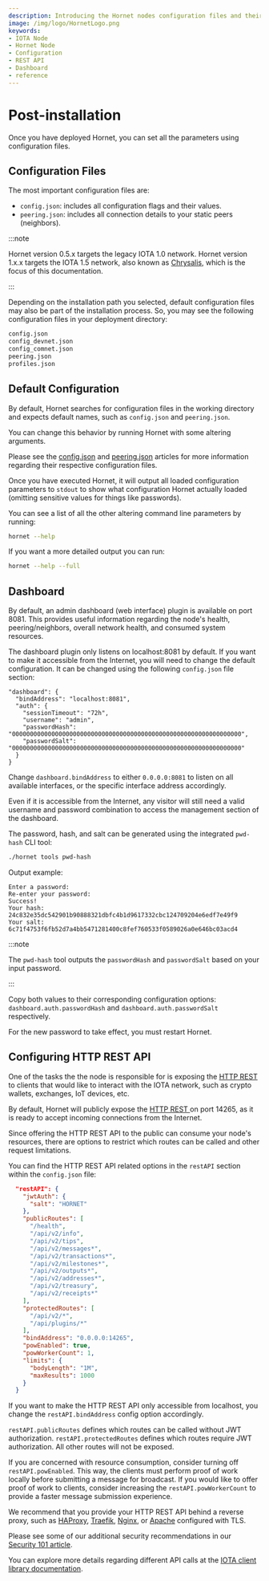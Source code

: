 ```yaml
---
description: Introducing the Hornet nodes configuration files and their settings.
image: /img/logo/HornetLogo.png
keywords:
- IOTA Node 
- Hornet Node
- Configuration
- REST API
- Dashboard
- reference
---
```



# Post-installation

Once you have deployed Hornet, you can set all the parameters using configuration files.

## Configuration Files

The most important configuration files are:

* `config.json`: includes all configuration flags and their values.
* `peering.json`: includes all connection details to your static peers (neighbors).

:::note

Hornet version 0.5.x targets the legacy IOTA 1.0 network. Hornet version 1.x.x targets the IOTA 1.5 network, also known as [Chrysalis](https://wiki.iota.org/chrysalis-docs/welcome), which is the focus of this documentation.

:::

Depending on the installation path you selected, default configuration files may also be part of the installation process. So, you may see the following configuration files in your deployment directory:

```bash
config.json
config_devnet.json
config_comnet.json
peering.json
profiles.json
```

## Default Configuration

By default, Hornet searches for configuration files in the working directory and expects default names, such as `config.json` and `peering.json`.

You can change this behavior by running Hornet with some altering arguments.

Please see the [config.json](https://wiki.iota.org/hornet/post_installation/configuration) and [peering.json](https://wiki.iota.org/hornet/post_installation/peering) articles for more information regarding their respective configuration files.

Once you have executed Hornet, it will output all loaded configuration parameters to `stdout` to show what configuration Hornet actually loaded (omitting sensitive values for things like passwords).

You can see a list of all the other altering command line parameters by running:

```bash
hornet --help
```

If you want a more detailed output you can run:

```bash
hornet --help --full
```

## Dashboard

By default, an admin dashboard (web interface) plugin is available on port 8081. This provides useful information regarding the node's health, peering/neighbors, overall network health, and consumed system resources.

The dashboard plugin only listens on localhost:8081 by default. If you want to make it accessible from the Internet, you will need to change the default configuration. It can be changed using the following `config.json` file section:

```json{2}
"dashboard": {
  "bindAddress": "localhost:8081",
  "auth": {
    "sessionTimeout": "72h",
    "username": "admin",
    "passwordHash": "0000000000000000000000000000000000000000000000000000000000000000",
    "passwordSalt": "0000000000000000000000000000000000000000000000000000000000000000"
  }
}
```

Change `dashboard.bindAddress` to either `0.0.0.0:8081` to listen on all available interfaces, or the specific interface address accordingly.

Even if it is accessible from the Internet, any visitor will still need a valid username and password combination to access the management section of the dashboard.

The password, hash, and salt can be generated using the integrated `pwd-hash` CLI tool:

```bash
./hornet tools pwd-hash
```

Output example:

```plaintext
Enter a password:
Re-enter your password:
Success!
Your hash: 24c832e35dc542901b90888321dbfc4b1d9617332cbc124709204e6edf7e49f9
Your salt: 6c71f4753f6fb52d7a4bb5471281400c8fef760533f0589026a0e646bc03acd4
```

:::note

The `pwd-hash` tool outputs the `passwordHash` and `passwordSalt` based on your input password.

:::

Copy both values to their corresponding configuration options: `dashboard.auth.passwordHash` and
`dashboard.auth.passwordSalt` respectively.

For the new password to take effect, you must restart Hornet.

## Configuring HTTP REST API

One of the tasks the the node is responsible for is exposing the [HTTP REST ](https://wiki.iota.org/hornet/getting_started/nodes_101#http-rest-api) to clients that would like to interact with the IOTA network, such as crypto wallets, exchanges, IoT devices, etc.

By default, Hornet will publicly expose the [HTTP REST ](https://wiki.iota.org/hornet/getting_started/nodes_101#http-rest-api) on port 14265, as it is ready to accept incoming connections from the Internet.

Since offering the HTTP REST API to the public can consume your node's resources, there are options to restrict which routes can be called and other request limitations.

You can find the HTTP REST API related options in the `restAPI` section within the `config.json` file:

```json
  "restAPI": {
    "jwtAuth": {
      "salt": "HORNET"
    },
    "publicRoutes": [
      "/health",
      "/api/v2/info",
      "/api/v2/tips",
      "/api/v2/messages*",
      "/api/v2/transactions*",
      "/api/v2/milestones*",
      "/api/v2/outputs*",
      "/api/v2/addresses*",
      "/api/v2/treasury",
      "/api/v2/receipts*"
    ],
    "protectedRoutes": [
      "/api/v2/*",
      "/api/plugins/*"
    ],
    "bindAddress": "0.0.0.0:14265",
    "powEnabled": true,
    "powWorkerCount": 1,
    "limits": {
      "bodyLength": "1M",
      "maxResults": 1000
    }
  }
```

If you want to make the HTTP REST API only accessible from localhost, you change the `restAPI.bindAddress` config option accordingly.

`restAPI.publicRoutes` defines which routes can be called without JWT authorization. `restAPI.protectedRoutes` defines which routes require JWT authorization. All other routes will not be exposed.

If you are concerned with resource consumption, consider turning off `restAPI.powEnabled`. This way, the clients must perform proof of work locally before submitting a message for broadcast. If you would like to offer proof of work to clients, consider increasing the `restAPI.powWorkerCount` to provide a faster message submission experience.

We recommend that you provide your HTTP REST API behind a reverse proxy, such as [HAProxy](http://www.haproxy.org/), [Traefik](https://traefik.io/), [Nginx](https://www.nginx.com/), or [Apache](https://www.apache.org/) configured with TLS.

Please see some of our additional security recommendations in our [Security 101 article](https://wiki.iota.org/hornet/getting_started/security_101).

You can explore more details regarding different API calls at the [IOTA client library documentation](https://wiki.iota.org/chrysalis-docs/libraries/client).
